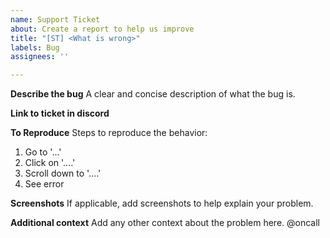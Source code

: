 ```yaml
---
name: Support Ticket
about: Create a report to help us improve
title: "[ST] <What is wrong>"
labels: Bug
assignees: ''

---
```


**Describe the bug**
A clear and concise description of what the bug is.

**Link to ticket in discord**

**To Reproduce**
Steps to reproduce the behavior:
1. Go to '...'
2. Click on '....'
3. Scroll down to '....'
4. See error

**Screenshots**
If applicable, add screenshots to help explain your problem.

**Additional context**
Add any other context about the problem here.
@oncall
